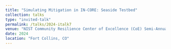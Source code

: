 ```yaml
---
title: "Simulating Mitigation in IN-CORE: Seaside Testbed"
collection: talks
type: "invited-talk"
permalink: /talks/2024-italk7
venue: "NIST Community Resilience Center of Excellence (CoE) Semi-Annual Meeting Public Webinar"
date: 2024
location: "Fort Collins, CO"
---
```

